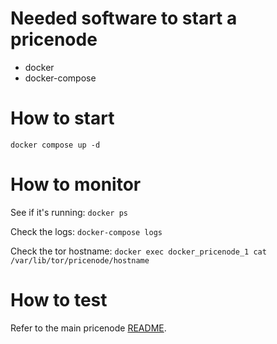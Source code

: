 Needed software to start a pricenode
==

* docker
* docker-compose

How to start
==

`docker compose up -d`


How to monitor
==

See if it's running: `docker ps`

Check the logs: `docker-compose logs`

Check the tor hostname: `docker exec docker_pricenode_1 cat /var/lib/tor/pricenode/hostname`


How to test
==

Refer to the main pricenode [README](../README.md).
